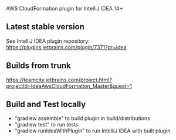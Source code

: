 AWS CloudFormation plugin for IntelliJ IDEA 14+

Latest stable version
---------------------

See IntelliJ IDEA plugin repository:
https://plugins.jetbrains.com/plugin/7371?pr=idea

Builds from trunk
-----------------

https://teamcity.jetbrains.com/project.html?projectId=IdeaAwsCloudFormation_Master&guest=1

Build and Test locally
----------------------

 * "gradlew assemble" to build plugin in build/distributions
 * "gradlew test" to run tests
 * "gradlew runIdeaWithPlugin" to run IntelliJ IDEA with built plugin
